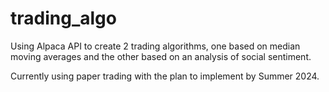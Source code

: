 # trading_algo

Using Alpaca API to create 2 trading algorithms, one based on median moving averages and the other based on an analysis of social sentiment.

Currently using paper trading with the plan to implement by Summer 2024.
